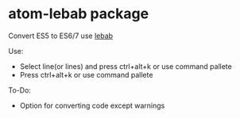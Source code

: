 # atom-lebab package

Convert ES5 to ES6/7 use [lebab](https://github.com/mohebifar/lebab)

Use:
- Select line(or lines) and press ctrl+alt+k or use command pallete
- Press ctrl+alt+k or use command pallete

To-Do:
- Option for converting code except warnings

